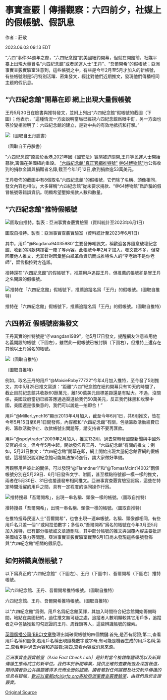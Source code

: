 # 事實查覈｜傳播觀察：六四前夕，社媒上的假帳號、假訊息

作者：莊敬

2023.06.03 09:13 EDT

“六四”事件34週年之際，“六四紀念館”於美國紐約開幕，但就在開館前，社媒平臺上出現大量冒名“六四紀念館”或者民運人士“王丹”、“吾爾開希”的假帳號；亞洲事實查覈實驗室注意到，這些帳號之中，有些是今年2月至5月才加入的新帳號，有些帳號則是5月特別活躍、密集發文，經比對他們近期推文，發現他們傳播相同主題的假訊息。

## “六四紀念館”開幕在即 網上出現大量假帳號

王丹5月30日在臉書與推特發文，並附上列出“六四紀念館”假帳號的截圖（下圖）；他表示，“這種情況一方面說明當局已經視六四紀念館爲眼中釘，另一方面也等於變相證明了：六四紀念館的建立，是對中共的有效地抵抗和打擊。”

![（圖取自王丹臉書）](images/D7RZQ27EW6P5KTY3E4ZXVD5REM.jpg)

（圖取自王丹臉書）

"六四紀念館"原設於香港,2021年因《國安法》實施被迫關閉,王丹等民運人士開始募款,籌備在美國紐約重設。 ["六四紀念館"真正官網推特號"](https://twitter.com/64museum/status/1613434367791206402) [@64博物館"](https://twitter.com/64museum/status/1613434367791206402)也公佈收到的捐款金額與捐贈者名錄,截至今年1月12日,收到捐款逾53萬美元。

王丹發佈的截圖中有8個取名“六四紀念館”的假帳號，它們除了名稱、頭像相同，發文內容也相似，大多聲稱“六四紀念館”從未要求捐款、“@64博物館”爲詐騙的假冒帳號等錯誤資訊。明顯希望壓抑捐款人數和數量。

## “六四紀念館”推特假帳號

![圖取自推特。製表：亞洲事實查覈實驗室（資料統計至2023年6月1日）](images/YU6T4G7OZ7KANLLJRUERCEA5KQ.png)

圖取自推特。製表：亞洲事實查覈實驗室（資料統計至2023年6月1日）

其中，用戶“@Bogdana94035980”主要發佈嘲諷文，稱歡迎各界隨意破壞紀念館、收到的捐款夠揮霍一陣子等內容。此帳號今年2月才加入，發文數不多，但常回覆他人推文，尤其針對因彙整白紙革命資訊而成推特名人的“李老師不是你老師”，留言指控對方造謠。

推特還在“六四紀念館”的假帳號下，推薦用戶追蹤王丹，但推薦的帳號卻是冒王丹之名開設的假帳號。

![推特在「六四紀念館」假帳號下，推薦追蹤名爲「王丹」的假帳號。（圖取自推特）](images/AV5Y2GF2HRGRHBVNO2VGYYMJHY.png)

推特在「六四紀念館」假帳號下，推薦追蹤名爲「王丹」的假帳號。（圖取自推特）

## 六四將近 假帳號密集發文

王丹真實的推特號是“＠wangdan1989”，他5月17日發文，提醒網友注意盜用他名義開設的帳號（下圖左），雖然此一假帳號已被封鎖（下圖右），但推特上還存在其他以王丹爲名的帳號。

![（圖取自推特）](images/LCBTOGJKCTFAIMQX53BJU3AM3Q.jpg)

（圖取自推特）

例如，取名王丹的用戶“@MaisieRoby77722”今年4月加入推特，至今發了5則推文，其中5月25日推文寫道：“距離“六四”紀念館在紐約開幕只有10天的時間了，截止目前紀念館共收款60餘萬元，離150萬美元目標差距還是有點大。不過，沒關係，美國政府當初已經答應通過渠道給我們50萬美元，反正我們抹黑和攻擊中國，美國還是很樂意的，我們可以說是一拍即合！”

用戶“@MillerLynch16”顯示2013年4月加入，截至今年6月1日，共6則推文，皆在今年5月15日至6月1日間發佈，內容都和“六四紀念館”有關，包括籌款活動經費已夠、籌款活動停止、收款帳號出問題等，請支持者不要再匯款。

用戶“@spdytrader”2009年2月加入，推文132則，過去常轉發國際新聞與中國外交官的推文，但今年5月中起，開始發佈與王丹、“六四紀念館”有關的推文；例如，5月31日推文：“六四紀念館”開幕在即，網上開始出現大量紀念館官網的假帳號，這種情況說明紀念館可能無法按時進行，請大家做好準備。

再觀察用戶彼此的關係，可以發現“@Flanndner1”和“@TomasMcint14002”兩個帳號分別在5月29日、6月1日發佈文字、附圖，甚至標點符號都一模一樣的推文，兩者在5月30日、31日也接連發布相同推文。亞洲事實查覈實驗室認爲，這些在特定時間活躍的用戶之間，具有一定程度的協同操作行爲。

![推特搜尋「吾爾開希」，出現一串名稱、頭像一樣的帳號。（圖取自推特）](images/EONCPDEAFRZL2XGTLKZZNHHYJI.jpg)

推特搜尋「吾爾開希」，出現一串名稱、頭像一樣的帳號。（圖取自推特）

在推特搜尋民運人士“吾爾開希”，也會出現一連串帳號，名稱、頭像都相同，有些用戶名只差一個“i”或阿拉伯數字；多個以“吾爾開希”爲名的帳號在今年3月至5月加入推特，已有部分帳號或文章遭刪除，其中部分帳號的推文與回覆內容主要批評美國槍支暴力等問題。亞洲事實查覈實驗室截至6月1日尚未發現這些帳號發佈與“六四紀念館”相關的假訊息。

## 如何辨識真假帳號？

以下爲真正的“六四紀念館”（下圖左）、王丹（下圖中）、吾爾開希（下圖右）推特帳號。

![六四紀念館、王丹、吾爾開希推特帳號。（圖取自推特）](images/XYIB7T5EB3NX4K5ZLCXSRAGNSU.jpg)

六四紀念館、王丹、吾爾開希推特帳號。（圖取自推特）

以“六四紀念館”爲例，用戶名爲紀念館英譯，其加入時間符合紀念館開始籌備時間，地點在美國紐約，過往推文無可疑之處，追蹤者人數明顯較其它用戶多，追蹤者之中包括獲藍勾勾認證的王丹、周鋒鎖等人，這些辨識帳號的線索。

[英國廣播公司(BBC)文章](https://www.bbc.com/zhongwen/trad/science-54255746)整理出識破假帳號的四個關鍵:首先,是否有認證;第二,查看用戶名稱和圖像,若用戶名稱出現隨機數字或字母,有可能是機器生成的用戶名稱;第三,查看用戶過去內容和追蹤數;第四,查看內容或消息來源。

*亞洲事實查覈實驗室（Asia Fact Check Lab）是針對當今複雜媒體環境以及新興傳播生態而成立的新單位。我們本於新聞專業，提供正確的查覈報告及深度報道，期待讀者對公共議題獲得多元而全面的認識。讀者若對任何媒體及社交軟件傳播的信息有疑問，歡迎以電郵afcl@rfa.org寄給亞洲事實查覈實驗室，由我們爲您查證覈實。*



[Original Source](https://www.rfa.org/mandarin/shishi-hecha/hc-06032023083440.html)